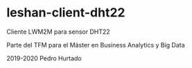 # leshan-client-dht22
Cliente LWM2M para sensor DHT22

Parte del TFM para el Máster en Business Analytics y Big Data

2019-2020 Pedro Hurtado
